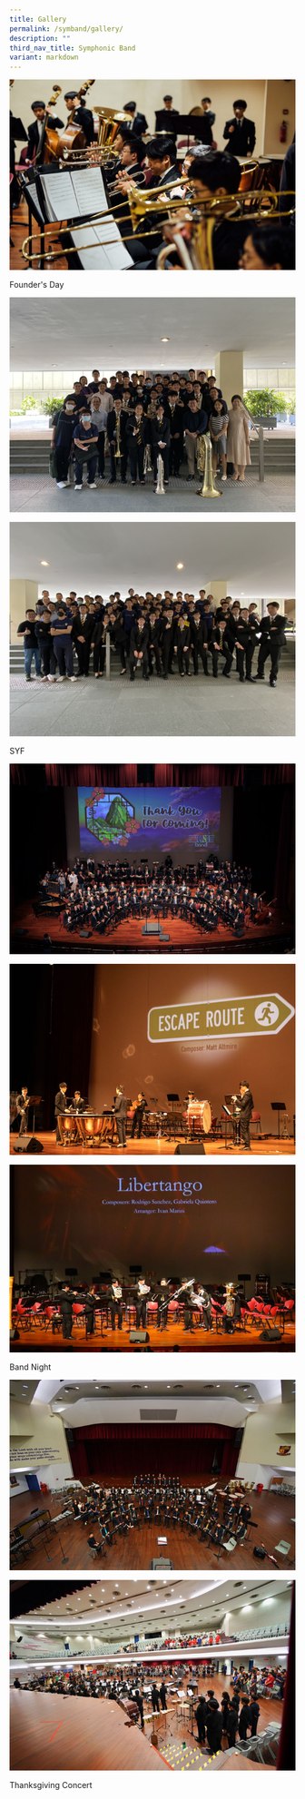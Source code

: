 ```yaml
---
title: Gallery
permalink: /symband/gallery/
description: ""
third_nav_title: Symphonic Band
variant: markdown
---
```

![](/images/FD2023_71.jpg)

Founder's Day

![](/images/1__Brass_Ens_Group_Photo.JPG)

![](/images/4__Percs_Ens_Group_Photo.JPG)

SYF

![](/images/10.JPG)

![](/images/4.JPG)

![](/images/3__1_.JPG)

Band Night

![](/images/DSC03365.jpeg)

![](/images/DSC03605.jpeg)

Thanksgiving Concert

